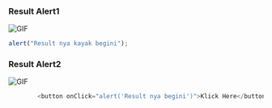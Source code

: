 ### Result Alert1
<img align="center" fit="fill" alt="GIF" src="https://github.com/Shuichi126/Dialog-Alert/blob/main/vid/alert1.gif" />

```js
alert("Result nya kayak begini");
```

### Result Alert2
<img align="center" fit="fill" alt="GIF" src="https://github.com/Shuichi126/Dialog-Alert/blob/main/vid/alert2.gif" />

```js
        <button onClick="alert('Result nya begini')">Klick Here</button>
```
